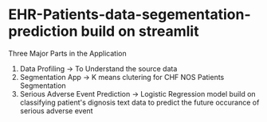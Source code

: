 # EHR-Patients-data-segementation-prediction build on streamlit

Three Major Parts in the Application

1) Data Profiling -> To Understand the source data
2) Segmentation App -> K means clutering for CHF NOS Patients Segmentation
3) Serious Adverse Event Prediction -> Logistic Regression model build on classifying patient's dignosis text data
 to predict the future occurance of serious adverse event 
